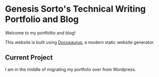 # Genesis Sorto's Technical Writing Portfolio and Blog

Welcome to my portfoltio and blog!

This website is built using [Docusaurus](https://docusaurus.io/), a modern static website generator.

## Current Project

I am in the middle of migrating my portfolio over from Wordpress.